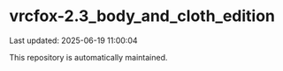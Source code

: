 # vrcfox-2.3_body_and_cloth_edition

Last updated: 2025-06-19 11:00:04

This repository is automatically maintained.
